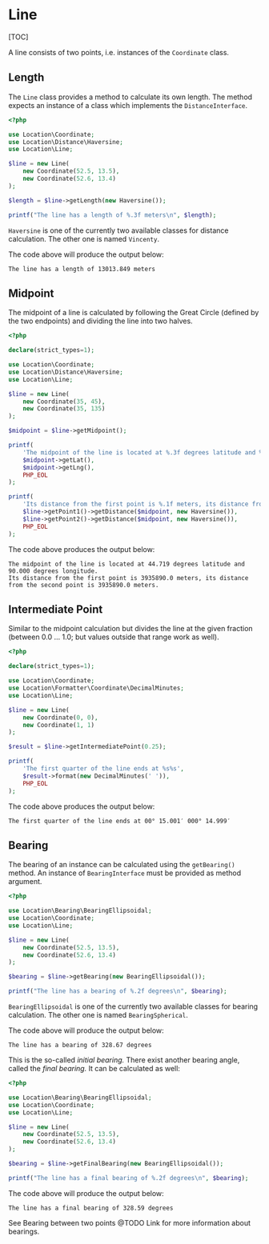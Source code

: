 # Line

[TOC]

A line consists of two points, i.e. instances of the `Coordinate` class.

## Length

The `Line` class provides a method to calculate its own length. The method
expects an instance of a class which implements the `DistanceInterface`.

``` php
<?php

use Location\Coordinate;
use Location\Distance\Haversine;
use Location\Line;

$line = new Line(
    new Coordinate(52.5, 13.5),
    new Coordinate(52.6, 13.4)
);

$length = $line->getLength(new Haversine());

printf("The line has a length of %.3f meters\n", $length);
```

`Haversine` is one of the currently two available classes for
distance calculation. The other one is named `Vincenty`.

The code above will produce the output below:

``` plaintext
The line has a length of 13013.849 meters
```

## Midpoint

The midpoint of a line is calculated by following the Great Circle (defined by the two endpoints) and dividing the line into two halves.

``` php
<?php

declare(strict_types=1);

use Location\Coordinate;
use Location\Distance\Haversine;
use Location\Line;

$line = new Line(
    new Coordinate(35, 45),
    new Coordinate(35, 135)
);

$midpoint = $line->getMidpoint();

printf(
    'The midpoint of the line is located at %.3f degrees latitude and %.3f degrees longitude.%s',
    $midpoint->getLat(),
    $midpoint->getLng(),
    PHP_EOL
);

printf(
    'Its distance from the first point is %.1f meters, its distance from the second point is %.1f meters.%s',
    $line->getPoint1()->getDistance($midpoint, new Haversine()),
    $line->getPoint2()->getDistance($midpoint, new Haversine()),
    PHP_EOL
);
```

The code above produces the output below:

``` plaintext
The midpoint of the line is located at 44.719 degrees latitude and 90.000 degrees longitude.
Its distance from the first point is 3935890.0 meters, its distance from the second point is 3935890.0 meters.
```

## Intermediate Point

Similar to the midpoint calculation but divides the line at the given fraction (between 0.0 … 1.0; but values outside that range work as well).

``` php
<?php

declare(strict_types=1);

use Location\Coordinate;
use Location\Formatter\Coordinate\DecimalMinutes;
use Location\Line;

$line = new Line(
    new Coordinate(0, 0),
    new Coordinate(1, 1)
);

$result = $line->getIntermediatePoint(0.25);

printf(
    'The first quarter of the line ends at %s%s',
    $result->format(new DecimalMinutes(' ')),
    PHP_EOL
);
```

The code above produces the output below:

``` plaintext
The first quarter of the line ends at 00° 15.001′ 000° 14.999′
```

## Bearing

The bearing of an instance can be calculated using the `getBearing()` method.
An instance of `BearingInterface` must be provided as method argument.

``` php
<?php

use Location\Bearing\BearingEllipsoidal;
use Location\Coordinate;
use Location\Line;

$line = new Line(
    new Coordinate(52.5, 13.5),
    new Coordinate(52.6, 13.4)
);

$bearing = $line->getBearing(new BearingEllipsoidal());

printf("The line has a bearing of %.2f degrees\n", $bearing);
```

`BearingEllipsoidal` is one of the currently two available classes for
bearing calculation. The other one is named `BearingSpherical`.

The code above will produce the output below:

``` plaintext
The line has a bearing of 328.67 degrees
```

This is the so-called _initial bearing._ There exist another bearing angle,
called the _final bearing._ It can be calculated as well:

``` php
<?php

use Location\Bearing\BearingEllipsoidal;
use Location\Coordinate;
use Location\Line;

$line = new Line(
    new Coordinate(52.5, 13.5),
    new Coordinate(52.6, 13.4)
);

$bearing = $line->getFinalBearing(new BearingEllipsoidal());

printf("The line has a final bearing of %.2f degrees\n", $bearing);
```

The code above will produce the output below:

``` plaintext
The line has a final bearing of 328.59 degrees
```

See Bearing between two points @TODO Link for more information about bearings.
